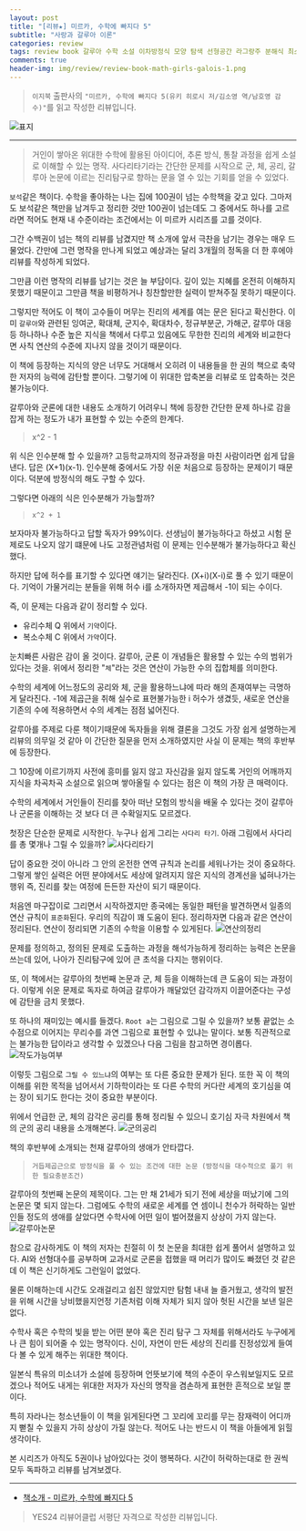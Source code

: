 ```yaml
---  
layout: post  
title: "[리뷰★] 미르카, 수학에 빠지다 5"  
subtitle: "사랑과 갈루아 이론"  
categories: review  
tags: review book 갈루아 수학 소설 이차방정식 모양 탐색 선형공간 라그랑주 분해식 최소분해체 군론   
comments: true  
header-img: img/review/review-book-math-girls-galois-1.png
---  
```

  
> `이지북` 출판사의 `"미르카, 수학에 빠지다 5(유키 히로시 저/김소영 역/남호영 감수)"`를 읽고 작성한 리뷰입니다.  

![표지](https://theorydb.github.io/assets/img/review/review-book-math-girls-galois-1.png)  

---

> 거인이 쌓아온 위대한 수학에 활용된 아이디어, 추론 방식, 통찰 과정을 쉽게 소설로 이해할 수 있는 명작. 사다리타기라는 간단한 문제를 시작으로 군, 체, 공리, 갈루아 논문에 이르는 진리탐구로 향하는 문을 열 수 있는 기회를 얻을 수 있었다.

`보석`같은 책이다. 수학을 좋아하는 나는 집에 100권이 넘는 수학책을 갖고 있다. 그마저도 보석같은 책만을 남겨두고 정리한 것만 100권이 넘는데도 그 중에서도 하나를 고르라면 적어도 현재 내 수준이라는 조건에서는 이 미르카 시리즈를 고를 것이다.

그간 수백권이 넘는 책의 리뷰를 남겼지만 책 소개에 앞서 극찬을 남기는 경우는 매우 드물었다. 간만에 그런 명작을 만나게 되었고 예상과는 달리 3개월의 정독을 더 한 후에야 리뷰를 작성하게 되었다.

그만큼 이런 명작의 리뷰를 남기는 것은 늘 부담이다. 깊이 있는 지혜를 온전히 이해하지 못했기 때문이고 그만큼 책을 비평하거나 칭찬할만한 실력이 받쳐주질 못하기 때문이다. 

그렇지만 적어도 이 책이 고수들이 머무는 진리의 세계를 여는 문은 된다고 확신한다. 이미 `갈루아`와 관련된 잉여군, 확대체, 군지수, 확대차수, 정규부분군, 가해군, 갈루아 대응 등 하나하나 수준 높은 지식을 책에서 다루고 있음에도 무한한 진리의 세계와 비교한다면 사칙 연산의 수준에 지나지 않을 것이기 때문이다. 

이 책에 등장하는 지식의 양은 너무도 거대해서 오히려 이 내용들을 한 권의 책으로 축약한 저자의 능력에 감탄할 뿐이다. 그렇기에 이 위대한 압축본을 리뷰로 또 압축하는 것은 불가능이다. 

갈루아와 군론에 대한 내용도 소개하기 어려우니 책에 등장한 간단한 문제 하나로 감을 잡게 하는 정도가 내가 표현할 수 있는 수준의 한계다. 

> x^2 - 1

위 식은 인수분해 할 수 있을까? 고등학교까지의 정규과정을 마친 사람이라면 쉽게 답을 낸다. 답은 (X+1)(x-1). 인수분해 중에서도 가장 쉬운 처음으로 등장하는 문제이기 때문이다. 덕분에 방정식의 해도 구할 수 있다. 

그렇다면 아래의 식은 인수분해가 가능할까?

> `x^2 + 1`

보자마자 불가능하다고 답할 독자가 99%이다. 선생님이 불가능하다고 하셨고 시험 문제로도 나오지 않기 떄문에 나도 고정관념처럼 이 문제는 인수분해가 불가능하다고 확신했다. 

하지만 답에 허수를 표기할 수 있다면 얘기는 달라진다. (X+i)(X-i)로 풀 수 있기 때문이다. 기억이 가물거리는 분들을 위해 허수 i를 소개하자면 제곱해서 -1이 되는 수이다. 

즉, 이 문제는 다음과 같이 정리할 수 있다.
* 유리수체 Q 위에서 `기약`이다.
* 복소수체 C 위에서 `가약`이다.

눈치빠른 사람은 감이 올 것이다. 갈루아, 군론 이 개념들은 활용할 수 있는 수의 범위가 있다는 것을. 위에서 정리한 "`체`"라는 것은 연산이 가능한 수의 집합체를 의미한다.

수학의 세계에 어느정도의 공리와 체, 군을 활용하느냐에 따라 해의 존재여부는 극명하게 달라진다. -1에 제곱근을 취해 실수로 표현불가능한 i 허수가 생겼듯, 새로운 연산을 기존의 수에 적용하면서 수의 세계는 점점 넓어진다. 

갈루아를 주제로 다룬 책이기때문에 독자들을 위해 결론을 그것도 가장 쉽게 설명하는게 리뷰의 의무일 것 같아 이 간단한 질문을 먼저 소개하였지만 사실 이 문제는 책의 후반부에 등장한다. 

그 10장에 이르기까지 사전에 흥미를 잃지 않고 자신감을 잃지 않도록 거인의 어깨까지 지식을 차곡차곡 소설으로 읽으며 쌓아올릴 수 있다는 점은 이 책의 가장 큰 매력이다. 

수학의 세계에서 거인들이 진리를 찾아 떠난 모험의 방식을 배울 수 있다는 것이 갈루아나 군론을 이해하는 것 보다 더 큰 수확일지도 모르겠다. 

첫장은 단순한 문제로 시작한다. 누구나 쉽게 그리는 `사다리 타기`. 아래 그림에서 사다리를 총 몇개나 그릴 수 있을까?
![사다리타기](https://theorydb.github.io/assets/img/review/review-book-math-girls-galois-2.png)  

답이 중요한 것이 아니라 그 안의 온전한 연역 규칙과 논리를 세워나가는 것이 중요하다. 그렇게 쌓인 실력은 어떤 분야에서도 세상에 알려지지 않은 지식의 경계선을 넓혀나가는 행위 즉, 진리를 찾는 여정에 든든한 자산이 되기 때문이다. 

처음엔 마구잡이로 그리면서 시작하겠지만 종국에는 동일한 패턴을 발견하면서 일종의 연산 규칙이 `표준화`된다. 우리의 직감이 꽤 도움이 된다. 정리하자면 다음과 같은 연산이 정리된다. 연산이 정리되면 기존의 수학을 이용할 수 있게된다. 
![연산의정리](https://theorydb.github.io/assets/img/review/review-book-math-girls-galois-3.png)  

문제를 정의하고, 정의된 문제로 도출하는 과정을 해석가능하게 정리하는 능력은 논문을 쓰는데 있어, 나아가 진리탐구에 있어 큰 초석을 다지는 행위이다. 

또, 이 책에서는 갈루아의 첫번째 논문과 군, 체 등을 이해하는데 큰 도움이 되는 과정이다. 이렇게 쉬운 문제로 독자로 하여금 갈루아가 깨달았던 감각까지 이끌어준다는 구성에 감탄을 금치 못했다. 

또 하나의 재미있는 예시를 들겠다. `Root a`는 그림으로 그릴 수 있을까? 보통 끝없는 소수점으로 이어지는 무리수를 과연 그림으로 표현할 수 있냐는 말이다. 보통 직관적으로는 불가능한 답이라고 생각할 수 있겠으나 다음 그림을 참고하면 경이롭다. 
![작도가능여부](https://theorydb.github.io/assets/img/review/review-book-math-girls-galois-5.png)  

이렇듯 그림으로 `그릴 수 있느냐`의 여부는 또 다른 중요한 문제가 된다. 또한 꼭 이 책의 이해를 위한 목적을 넘어서서 기하학이라는 또 다른 수학의 커다란 세계의 호기심을 여는 장이 되기도 한다는 것이 중요한 부분이다.

위에서 언급한 군, 체의 감각은 공리를 통해 정리될 수 있으니 호기심 자극 차원에서 책의 군의 공리 내용을 소개해본다. 
![군의공리](https://theorydb.github.io/assets/img/review/review-book-math-girls-galois-4.png)  

책의 후반부에 소개되는 천재 갈루아의 생애가 안타깝다. 

> `거듭제곱근으로 방정식을 풀 수 있는 조건에 대한 논문 (방정식을 대수적으로 풀기 위한 필요충분조건)`

갈루아의 첫번째 논문의 제목이다. 그는 만 채 21세가 되기 전에 세상을 떠났기에 그의 논문은 몇 되지 않는다. 그럼에도 수학의 새로운 세계를 연 셈이니 천수가 허락하는 일반인들 정도의 생애를 살았다면 수학사에 어떤 일이 벌어졌을지 상상이 가지 않는다. 
![갈루아논문](https://theorydb.github.io/assets/img/review/review-book-math-girls-galois-6.png)  

참으로 감사하게도 이 책의 저자는 친절히 이 첫 논문을 최대한 쉽게 풀어서 설명하고 있다. AI와 선형대수를 공부하며 교과서로 군론을 접했을 때 머리가 많이도 빠졌던 것 같은데 이 책은 신기하게도 그런일이 없었다. 

물론 이해하는데 시간도 오래걸리고 쉽진 않았지만 탐험 내내 늘 즐거웠고, 생각의 발전을 위해 시간을 낭비했을지언정 기존처럼 이해 자체가 되지 않아 헛된 시간을 보낸 일은 없다. 

수학사 혹은 수학의 빛을 받는 어떤 분야 혹은 진리 탐구 그 자체를 위해서라도 누구에게나 큰 힘이 되어줄 수 있는 명작이다. 신이, 자연이 만든 세상의 진리를 진정성있게 들여다 볼 수 있게 해주는 위대한 책이다. 

일본식 특유의 미소녀가 소설에 등장하며 언뜻보기에 책의 수준이 우스워보일지도 모르겠으나 적어도 내게는 위대한 저자가 자신의 명작을 겸손하게 표현한 흔적으로 보일 뿐이다. 

특히 자라나는 청소년들이 이 책을 읽게된다면 그 꼬리에 꼬리를 무는 잠재력이 어디까지 뻗칠 수 있을지 가히 상상이 가질 않는다. 적어도 나는 반드시 이 책을 아들에게 읽힐 생각이다. 

본 시리즈가 아직도 5권이나 남아있다는 것이 행복하다. 시간이 허락하는대로 한 권씩 모두 독파하고 리뷰를 남겨보겠다.

---

* [책소개 - 미르카, 수학에 빠지다 5](http://www.yes24.com/Product/Goods/111114333)

> YES24 리뷰어클럽 서평단 자격으로 작성한 리뷰입니다.